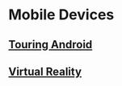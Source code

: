 # Mobile Devices

## [Touring Android](18%20-%20Mobile%20Devices.md#Touring%20Android)

## [Virtual Reality](18%20-%20Mobile%20Devices.md#Virtual%20Reality)